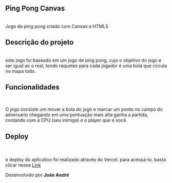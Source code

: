 ## Ping Pong Canvas ##
<br>
 Jogo de ping pong criado com Canvas e HTML5

## Descrição do projeto ##
<br>
este jogo foi baseado em um jogo de ping pong, cujo o objetivo do jogo e ser igual ao o real, tendo raquetes para cada jogador e uma bola que circula no mapa todo.

## Funcionalidades ##
<br>
<P>O jogo consiste um mover a bola do jogo e marcar um ponto no campo do adversario chegando em uma pontuação mais alta ganha a partida, contando com a CPU (seu inimigo) e o player que é você</P>

## Deploy ##
<br>
<br>
o deploy do aplicativo foi realizado através do Vercel. para acessá-lo, basta clicar nesse <a href="https://vercel.com/jota774s-projects/jogopingpong/BCVJ69E7J6FiPNLWtUDsYiLVeHSf" target="_blank"> Link </a>


<br>

Desenvolvido por **João André**
